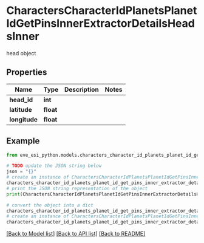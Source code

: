 # CharactersCharacterIdPlanetsPlanetIdGetPinsInnerExtractorDetailsHeadsInner

head object

## Properties

Name | Type | Description | Notes
------------ | ------------- | ------------- | -------------
**head_id** | **int** |  | 
**latitude** | **float** |  | 
**longitude** | **float** |  | 

## Example

```python
from eve_esi_python.models.characters_character_id_planets_planet_id_get_pins_inner_extractor_details_heads_inner import CharactersCharacterIdPlanetsPlanetIdGetPinsInnerExtractorDetailsHeadsInner

# TODO update the JSON string below
json = "{}"
# create an instance of CharactersCharacterIdPlanetsPlanetIdGetPinsInnerExtractorDetailsHeadsInner from a JSON string
characters_character_id_planets_planet_id_get_pins_inner_extractor_details_heads_inner_instance = CharactersCharacterIdPlanetsPlanetIdGetPinsInnerExtractorDetailsHeadsInner.from_json(json)
# print the JSON string representation of the object
print(CharactersCharacterIdPlanetsPlanetIdGetPinsInnerExtractorDetailsHeadsInner.to_json())

# convert the object into a dict
characters_character_id_planets_planet_id_get_pins_inner_extractor_details_heads_inner_dict = characters_character_id_planets_planet_id_get_pins_inner_extractor_details_heads_inner_instance.to_dict()
# create an instance of CharactersCharacterIdPlanetsPlanetIdGetPinsInnerExtractorDetailsHeadsInner from a dict
characters_character_id_planets_planet_id_get_pins_inner_extractor_details_heads_inner_from_dict = CharactersCharacterIdPlanetsPlanetIdGetPinsInnerExtractorDetailsHeadsInner.from_dict(characters_character_id_planets_planet_id_get_pins_inner_extractor_details_heads_inner_dict)
```
[[Back to Model list]](../README.md#documentation-for-models) [[Back to API list]](../README.md#documentation-for-api-endpoints) [[Back to README]](../README.md)


